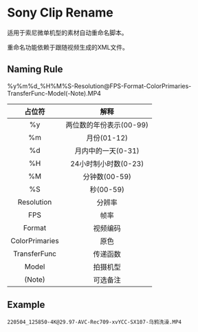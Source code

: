 # Sony Clip Rename

适用于索尼微单机型的素材自动重命名脚本。

重命名功能依赖于跟随视频生成的XML文件。

## Naming Rule

%y%m%d_%H%M%S-Resolution@FPS-Format-ColorPrimaries-TransferFunc-Model(-Note).MP4

|     占位符     |          解释           |
| :------------: | :---------------------: |
|       %y       | 两位数的年份表示(00-99) |
|       %m       |       月份(01-12)       |
|       %d       |   月内中的一天(0-31)    |
|       %H       |  24小时制小时数(0-23)   |
|       %M       |      分钟数(00-59)      |
|       %S       |        秒(00-59)        |
|   Resolution   |         分辨率          |
|      FPS       |          帧率           |
|     Format     |        视频编码         |
| ColorPrimaries |          原色           |
|  TransferFunc  |        传递函数         |
|     Model      |        拍摄机型         |
|     (Note)     |        可选备注         |

## Example

```
220504_125850-4K@29.97-AVC-Rec709-xvYCC-SX107-乌鸦洗澡.MP4
```

